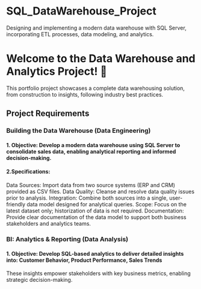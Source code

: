 # SQL_DataWarehouse_Project
Designing and implementing a modern data warehouse with SQL Server, incorporating ETL processes, data modeling, and analytics.
# Welcome to the Data Warehouse and Analytics Project! 🚀  
This portfolio project showcases a complete data warehousing solution, from construction to insights, following industry best practices.
## Project Requirements
### Building the Data Warehouse (Data Engineering)
  #### 1. Objective: Develop a modern data warehouse using SQL Server to consolidate sales data, enabling analytical                reporting and informed decision-making.
  #### 2.Specifications:
  Data Sources: Import data from two source systems (ERP and CRM) provided as CSV files.
  Data Quality: Cleanse and resolve data quality issues prior to analysis.
  Integration: Combine both sources into a single, user-friendly data model designed for analytical queries.
  Scope: Focus on the latest dataset only; historization of data is not required.
  Documentation: Provide clear documentation of the data model to support both business stakeholders and analytics          teams.
### BI: Analytics & Reporting (Data Analysis)
#### 1. Objective: Develop SQL-based analytics to deliver detailed insights into: Customer Behavior, Product Performance, Sales Trends
  These insights empower stakeholders with key business metrics, enabling strategic decision-making.
     
